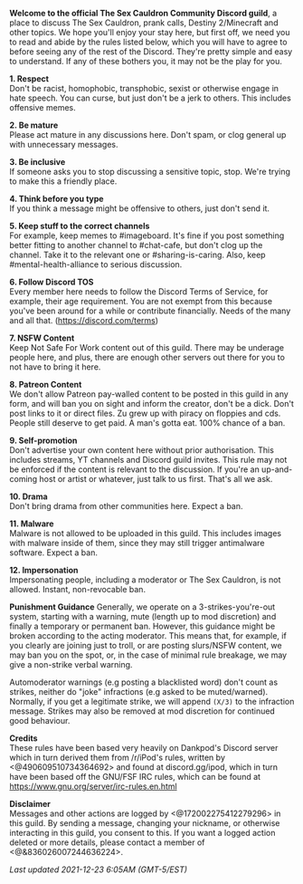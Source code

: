 **Welcome to the official The Sex Cauldron Community Discord guild**, a place to discuss The Sex Cauldron, prank calls, Destiny 2/Minecraft and other topics. We hope you'll enjoy your stay here, but first off, we need you to read and abide by the rules listed below, which you will have to agree to before seeing any of the rest of the Discord. They're pretty simple and easy to understand. If any of these bothers you, it may not be the play for you.

**1. Respect**  
    Don't be racist, homophobic, transphobic, sexist or otherwise engage in hate speech. You can curse, but just don't be a jerk to others. This includes offensive memes.

**2. Be mature**  
    Please act mature in any discussions here. Don't spam, or clog general up with unnecessary messages.

**3. Be inclusive**  
    If someone asks you to stop discussing a sensitive topic, stop. We're trying to make this a friendly place.

**4. Think before you type**  
    If you think a message might be offensive to others, just don't send it.

**5. Keep stuff to the correct channels**  
    For example, keep memes to #imageboard. It's fine if you post something better fitting to another channel to #chat-cafe, but don't clog up the channel. Take it to the relevant one or #sharing-is-caring. Also, keep #mental-health-alliance to serious discussion.

**6. Follow Discord TOS**  
    Every member here needs to follow the Discord Terms of Service, for example, their age requirement. You are not exempt from this because you've been around for a while or contribute financially. Needs of the many and all that. (<https://discord.com/terms>)

**7. NSFW Content**  
    Keep Not Safe For Work content out of this guild. There may be underage people here, and plus, there are enough other servers out there for you to not have to bring it here.

**8. Patreon Content**  
    We don't allow Patreon pay-walled content to be posted in this guild in any form, and will ban you on sight and inform the creator, don't be a dick. Don't post links to it or direct files. Zu grew up with piracy on floppies and cds. People still deserve to get paid. A man's gotta eat. 100% chance of a ban.

**9. Self-promotion**  
    Don't advertise your own content here without prior authorisation. This includes streams, YT channels and Discord guild invites. This rule may not be enforced if the content is relevant to the discussion. If you're an up-and-coming host or artist or whatever, just talk to us first. That's all we ask.

**10. Drama**  
    Don't bring drama from other communities here. Expect a ban.
    
**11. Malware**  
    Malware is not allowed to be uploaded in this guild. This includes images with malware inside of them, since they may still trigger antimalware software. Expect a ban.

**12. Impersonation**  
    Impersonating people, including a moderator or The Sex Cauldron, is not allowed. Instant, non-revocable ban.

**Punishment Guidance**
    Generally, we operate on a 3-strikes-you're-out system, starting with a warning, mute (length up to mod discretion) and finally a temporary or permanent ban.
However, this guidance might be broken according to the acting moderator. This means that, for example, if you clearly are joining just to troll, or are posting slurs/NSFW content, we may ban you on the spot, or, in the case of minimal rule breakage, we may give a non-strike verbal warning.

Automoderator warnings (e.g posting a blacklisted word) don't count as strikes, neither do "joke" infractions (e.g asked to be muted/warned). Normally, if you get a legitimate strike, we will append `(X/3)` to the infraction message. Strikes may also be removed at mod discretion for continued good behaviour.

**Credits**  
These rules have been based very heavily on Dankpod's Discord server which in turn derived them from /r/iPod's rules, written by <@490609510734364692>  and found at discord.gg/ipod, which in turn have been based off the GNU/FSF IRC rules, which can be found at <https://www.gnu.org/server/irc-rules.en.html>

**Disclaimer**  
Messages and other actions are logged by <@172002275412279296> in this guild. By sending a message, changing your nickname, or otherwise interacting in this guild, you consent to this. If you want a logged action deleted or more details, please contact a member of <@&836026007244636224>.

*Last updated 2021-12-23 6:05AM (GMT-5/EST)*

